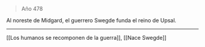 > Año 478

Al noreste de Midgard, el guerrero Swegde funda el reino de Upsal.

---

[[Los humanos se recomponen de la guerra]], [[Nace Swegde]]